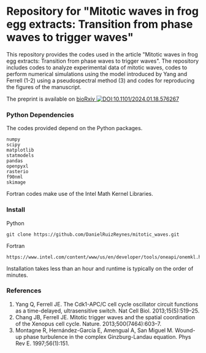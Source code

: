 # Repository for "Mitotic waves in frog egg extracts: Transition from phase waves to trigger waves"

This repository provides the codes used in the article "Mitotic waves in frog egg extracts: Transition from phase waves to trigger waves". The repository includes codes to analyze experimental data of mitotic waves, codes to perform numerical simulations using the model introduced by Yang and Ferrell (1-2) using a pseudospectral method (3) and codes for reproducing the figures of the manuscript.

The preprint is available on [bioRxiv ](https://www.biorxiv.org/content/10.1101/2024.01.18.576267v1)[![DOI:10.1101/2024.01.18.576267](http://img.shields.io/badge/DOI-10.1101/2024.01.18.576267-000000.svg)](https://doi.org/10.1101/2024.01.18.576267)

### Python Dependencies
The codes provided depend on the Python packages.

```
numpy
scipy
matplotlib
statmodels
pandas
openpyxl
rasterio
f90nml
skimage
```
Fortran codes make use of the Intel Math Kernel Libraries.

### Install
Python
```
git clone https://github.com/DanielRuizReynes/mitotic_waves.git
```
Fortran
```
https://www.intel.com/content/www/us/en/developer/tools/oneapi/onemkl.html
```
Installation takes less than an hour and runtime is typically on the order of minutes.

### References
1. Yang Q, Ferrell JE. The Cdk1-APC/C cell cycle oscillator circuit functions as a time-delayed, ultrasensitive switch. Nat Cell Biol. 2013;15(5):519–25. 
2. Chang JB, Ferrell JE. Mitotic trigger waves and the spatial coordination of the Xenopus cell cycle. Nature. 2013;500(7464):603–7.
3. Montagne R, Hernández-García E, Amengual A, San Miguel M. Wound-up phase turbulence in the complex Ginzburg-Landau equation. Phys Rev E. 1997;56(1):151.
